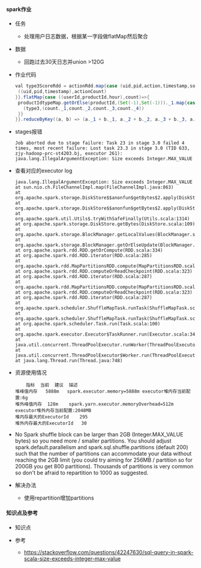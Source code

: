 #### spark作业
* 任务
    * 处理用户日志数据，根据某一字段做flatMap然后聚合
* 数据
    * 回跑过去30天日志并union >120G 
* 作业代码
    ```java
    val type3ScoreRdd = actionRdd.map{case (uid,pid,action,timestamp,source_id,spm,actionCount)=>{
     ((uid,pid,timestamp),actionCount)
   }}.flatMap{case ((userId,productId,hour),count)=>{
     productIdtypeMap.getOrElse(productId,(Set(-1),Set(-1)))._1.map{case type3=>{
       (type3,(count._1,count._2,count._3,count._4))
     }}
   }}.reduceByKey((a, b) => (a._1 + b._1, a._2 + b._2, a._3 + b._3, a._4 + b._4))
    ```
* stages报错
    ```
    Job aborted due to stage failure: Task 23 in stage 3.0 failed 4 times, most recent failure: Lost task 23.3 in stage 3.0 (TID 633, zjy-hadoop-prc-st4203.bj, executor 261): java.lang.IllegalArgumentException: Size exceeds Integer.MAX_VALUE
    ```
* 查看对应的executor log
    ```
    java.lang.IllegalArgumentException: Size exceeds Integer.MAX_VALUE
	at sun.nio.ch.FileChannelImpl.map(FileChannelImpl.java:863)
	at org.apache.spark.storage.DiskStore$$anonfun$getBytes$2.apply(DiskStore.scala:107)
	at org.apache.spark.storage.DiskStore$$anonfun$getBytes$2.apply(DiskStore.scala:93)
	at org.apache.spark.util.Utils$.tryWithSafeFinally(Utils.scala:1314)
	at org.apache.spark.storage.DiskStore.getBytes(DiskStore.scala:109)
	at org.apache.spark.storage.BlockManager.getLocalValues(BlockManager.scala:464)
	at org.apache.spark.storage.BlockManager.getOrElseUpdate(BlockManager.scala:748)
	at org.apache.spark.rdd.RDD.getOrCompute(RDD.scala:334)
	at org.apache.spark.rdd.RDD.iterator(RDD.scala:285)
	at org.apache.spark.rdd.MapPartitionsRDD.compute(MapPartitionsRDD.scala:38)
	at org.apache.spark.rdd.RDD.computeOrReadCheckpoint(RDD.scala:323)
	at org.apache.spark.rdd.RDD.iterator(RDD.scala:287)
	at org.apache.spark.rdd.MapPartitionsRDD.compute(MapPartitionsRDD.scala:38)
	at org.apache.spark.rdd.RDD.computeOrReadCheckpoint(RDD.scala:323)
	at org.apache.spark.rdd.RDD.iterator(RDD.scala:287)
	at org.apache.spark.scheduler.ShuffleMapTask.runTask(ShuffleMapTask.scala:96)
	at org.apache.spark.scheduler.ShuffleMapTask.runTask(ShuffleMapTask.scala:53)
	at org.apache.spark.scheduler.Task.run(Task.scala:100)
	at org.apache.spark.executor.Executor$TaskRunner.run(Executor.scala:340)
	at java.util.concurrent.ThreadPoolExecutor.runWorker(ThreadPoolExecutor.java:1149)
	at java.util.concurrent.ThreadPoolExecutor$Worker.run(ThreadPoolExecutor.java:624)
	at java.lang.Thread.run(Thread.java:748)
    ```
* 资源使用情况
    ```
        指标	当前	建议	描述
    堆峰值内存	5888m	spark.executor.memory=5888m	executor堆内存当前配置:6g
    堆外峰值内存	128m	spark.yarn.executor.memoryOverhead=512m	executor堆外内存当前配置:2048MB
    堆内存最大的ExecutorId	295		
    堆外内存最大的ExecutorId	30		
    ```


*   No Spark shuffle block can be larger than 2GB (Integer.MAX_VALUE bytes) so you need more / smaller partitions.
    You should adjust spark.default.parallelism and spark.sql.shuffle.partitions (default 200) such that the number of partitions can accommodate your data without reaching the 2GB limit (you could try aiming for 256MB / partition so for 200GB you get 800 partitions). Thousands of partitions is very common so don't be afraid to repartition to 1000 as suggested.
* 解决办法
    * 使用repartition增加partitions

#### 知识点及参考
* 知识点

* 参考
    * https://stackoverflow.com/questions/42247630/sql-query-in-spark-scala-size-exceeds-integer-max-value